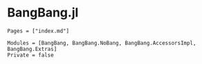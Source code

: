 # BangBang.jl

```@index
Pages = ["index.md"]
```

```@autodocs
Modules = [BangBang, BangBang.NoBang, BangBang.AccessorsImpl, BangBang.Extras]
Private = false
```
